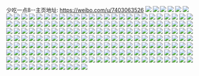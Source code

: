 少吃一点8--主页地址: https://weibo.com/u/7403063526 
![](https://wx4.sinaimg.cn/mw2000/00850v0qly1h9ig23ep31j31sc2dsu0x.jpg) 
![](https://wx4.sinaimg.cn/mw2000/00850v0qly1h9ig24b6kej31sc2dsx6p.jpg) 
![](https://wx4.sinaimg.cn/mw2000/00850v0qly1h9g93bs5axj32c0340e82.jpg) 
![](https://wx4.sinaimg.cn/mw2000/00850v0qly1h9g93ds06pj32c0340u0z.jpg) 
![](https://wx4.sinaimg.cn/mw2000/00850v0qly1h9g93f1pynj31sc2dshdu.jpg) 
![](https://wx4.sinaimg.cn/mw2000/00850v0qly1h9g93gyvtkj31sc2dsb2a.jpg) 
![](https://wx4.sinaimg.cn/mw2000/00850v0qly1h9g93i6f9nj32c0340e82.jpg) 
![](https://wx4.sinaimg.cn/mw2000/00850v0qly1h9g93anu3aj32c0340kjm.jpg) 
![](https://wx4.sinaimg.cn/mw2000/00850v0qly1h9g93jf5z0j32c0340kjm.jpg) 
![](https://wx4.sinaimg.cn/mw2000/00850v0qly1h9g93kf99ej32c0340e81.jpg) 
![](https://wx4.sinaimg.cn/mw2000/00850v0qly1h9g93mjnjwj32c0340hdx.jpg) 
![](https://wx4.sinaimg.cn/mw2000/00850v0qly1h9g90xyhmhj32c0340qv5.jpg) 
![](https://wx4.sinaimg.cn/mw2000/00850v0qly1h9g90wxmhuj32c03401kz.jpg) 
![](https://wx4.sinaimg.cn/mw2000/00850v0qly1h9g90yzfntj32c0340kjm.jpg) 
![](https://wx4.sinaimg.cn/mw2000/00850v0qly1h9g910ctujj32c0340qv6.jpg) 
![](https://wx4.sinaimg.cn/mw2000/00850v0qly1h9g911kde9j32c0340u0y.jpg) 
![](https://wx4.sinaimg.cn/mw2000/00850v0qly1h8php0nhfej32c0340hdu.jpg) 
![](https://wx4.sinaimg.cn/mw2000/00850v0qly1h8php3w0tvj32c03407wi.jpg) 
![](https://wx4.sinaimg.cn/mw2000/00850v0qly1h8m58kluzyj33402c01ky.jpg) 
![](https://wx4.sinaimg.cn/mw2000/00850v0qly1h8iwhgd74gj31ns1ns1ky.jpg) 
![](https://wx4.sinaimg.cn/mw2000/00850v0qly1h8iwhhmd86j32dc2dc1ky.jpg) 
![](https://wx4.sinaimg.cn/mw2000/00850v0qly1h8iwhk6nmxj33402c0e84.jpg) 
![](https://wx4.sinaimg.cn/mw2000/00850v0qly1h8anumcjj3j31s135s1kx.jpg) 
![](https://wx4.sinaimg.cn/mw2000/00850v0qly1h86tlar82bj31sc2dsb29.jpg) 
![](https://wx4.sinaimg.cn/mw2000/00850v0qly1h86tlba323j31sc2dskjl.jpg) 
![](https://wx4.sinaimg.cn/mw2000/00850v0qly1h86tlbvyipj31sc2dskjl.jpg) 
![](https://wx4.sinaimg.cn/mw2000/00850v0qly1h86tlce3nhj31sc2dsb29.jpg) 
![](https://wx4.sinaimg.cn/mw2000/00850v0qly1h86tlctdelj31sc2dsb29.jpg) 
![](https://wx4.sinaimg.cn/mw2000/00850v0qly1h86tldygxyj30u01hc47i.jpg) 
![](https://wx4.sinaimg.cn/mw2000/00850v0qly1h86tlenb27j334027xe82.jpg) 
![](https://wx4.sinaimg.cn/mw2000/00850v0qly1h7ppqynww5j30qo0zkq7s.jpg) 
![](https://wx4.sinaimg.cn/mw2000/00850v0qly1h7ppqyzqf9j30u0141k07.jpg) 
![](https://wx4.sinaimg.cn/mw2000/00850v0qly1h7l1g13ljaj32c0340kjm.jpg) 
![](https://wx4.sinaimg.cn/mw2000/00850v0qly1h7l1g1zoc0j32c0340hdu.jpg) 
![](https://wx4.sinaimg.cn/mw2000/00850v0qly1h7d02ydf7aj32c0340qv5.jpg) 
![](https://wx4.sinaimg.cn/mw2000/00850v0qly1h7d02x7p6aj30u01hc7jd.jpg) 
![](https://wx4.sinaimg.cn/mw2000/00850v0qly1h7d02zyoxgj33402c04qq.jpg) 
![](https://wx4.sinaimg.cn/mw2000/00850v0qly1h7d031lxsqj33402c0e82.jpg) 
![](https://wx4.sinaimg.cn/mw2000/00850v0qly1h7d0337bonj32c03401ky.jpg) 
![](https://wx4.sinaimg.cn/mw2000/00850v0qly1h7d034lu6nj32c02c0x6p.jpg) 
![](https://wx4.sinaimg.cn/mw2000/00850v0qly1h7d035gso7j31hc0u04dk.jpg) 
![](https://wx4.sinaimg.cn/mw2000/00850v0qly1h7d036n0ouj32c03404qq.jpg) 
![](https://wx4.sinaimg.cn/mw2000/00850v0qly1h6lgcawrumj326c26cu0x.jpg) 
![](https://wx4.sinaimg.cn/mw2000/00850v0qly1h689lf4hrvj31sc2dsqv5.jpg) 
![](https://wx4.sinaimg.cn/mw2000/00850v0qly1h689ldg3bgj31sc2dsnpd.jpg) 
![](https://wx4.sinaimg.cn/mw2000/00850v0qly1h689lh5mmwj31sc2ds7wh.jpg) 
![](https://wx4.sinaimg.cn/mw2000/00850v0qly1h689lias9tj31gk26u1kx.jpg) 
![](https://wx4.sinaimg.cn/mw2000/00850v0qly1h4q2c6lf95j31c91sc7wh.jpg) 
![](https://wx4.sinaimg.cn/mw2000/00850v0qly1h4q2c8t01rj31c91sc7wh.jpg) 
![](https://wx4.sinaimg.cn/mw2000/00850v0qly1h4q2cax25sj31c91sc7wh.jpg) 
![](https://wx4.sinaimg.cn/mw2000/00850v0qly1h4q2cdialij32c02c04qr.jpg) 
![](https://wx4.sinaimg.cn/mw2000/00850v0qly1h4p0aplspuj31sc2dse81.jpg) 
![](https://wx4.sinaimg.cn/mw2000/00850v0qly1h4p0ar204yj31sc2dse81.jpg) 
![](https://wx4.sinaimg.cn/mw2000/00850v0qly1h4p0augzlbj31sc2dskjl.jpg) 
![](https://wx4.sinaimg.cn/mw2000/00850v0qly1h4p0asnhonj31sc2dshdt.jpg) 
![](https://wx4.sinaimg.cn/mw2000/00850v0qly1h4p0aoaxqvj31xw2l7kjl.jpg) 
![](https://wx4.sinaimg.cn/mw2000/00850v0qly1h4p0avau8qj31he1z7x1g.jpg) 
![](https://wx4.sinaimg.cn/mw2000/00850v0qly1h4j8ay3jtsj32c02c01ky.jpg) 
![](https://wx4.sinaimg.cn/mw2000/00850v0qly1h4j8aznuy5j32c02c04qq.jpg) 
![](https://wx4.sinaimg.cn/mw2000/00850v0qly1h43ykpsmhmj33402c0b2b.jpg) 
![](https://wx4.sinaimg.cn/mw2000/00850v0qly1h43yfibi23j31sc2dsnpd.jpg) 
![](https://wx4.sinaimg.cn/mw2000/00850v0qly1h43yflodbhj31sc2dsu0x.jpg) 
![](https://wx4.sinaimg.cn/mw2000/00850v0qly1h43yfpcmb4j31sc2dsqv5.jpg) 
![](https://wx4.sinaimg.cn/mw2000/00850v0qly1h43yfs6r0qj31sc2dse81.jpg) 
![](https://wx4.sinaimg.cn/mw2000/00850v0qly1h43yfx9z3wj31sc2dsnpd.jpg) 
![](https://wx4.sinaimg.cn/mw2000/00850v0qly1h43yg18uqbj32c0340u0x.jpg) 
![](https://wx4.sinaimg.cn/mw2000/00850v0qly1h43ygk1ksgj31400u0qd8.jpg) 
![](https://wx4.sinaimg.cn/mw2000/00850v0qly1h43ygkh0nej30u00u0juf.jpg) 
![](https://wx4.sinaimg.cn/mw2000/00850v0qly1h3emhuvkacj31sc2dse81.jpg) 
![](https://wx4.sinaimg.cn/mw2000/00850v0qly1h3emhw5d0pj31sc2ds7wh.jpg) 
![](https://wx4.sinaimg.cn/mw2000/00850v0qly1h3emhwxbufj31sc2dskjl.jpg) 
![](https://wx4.sinaimg.cn/mw2000/00850v0qly1h34ob9zagcj32c0340hdu.jpg) 
![](https://wx4.sinaimg.cn/mw2000/00850v0qly1h2ret7znw8j32c02c0e81.jpg) 
![](https://wx4.sinaimg.cn/mw2000/00850v0qly1h2ret66gwkj32c02c0kjl.jpg) 
![](https://wx4.sinaimg.cn/mw2000/00850v0qly1h2oiwvjki6j31o0280kjl.jpg) 
![](https://wx4.sinaimg.cn/mw2000/00850v0qly1h2oiww6zwmj32c02c0e81.jpg) 
![](https://wx4.sinaimg.cn/mw2000/00850v0qly1h2bqo3lg1dj31sc2dskjl.jpg) 
![](https://wx4.sinaimg.cn/mw2000/00850v0qly1h1v8vgokh4j31sc2dsnpe.jpg) 
![](https://wx4.sinaimg.cn/mw2000/00850v0qly1h1v8vhzve2j31sc2dshdt.jpg) 
![](https://wx4.sinaimg.cn/mw2000/00850v0qly1h1v8vvw14xj31ke237b29.jpg) 
![](https://wx4.sinaimg.cn/mw2000/00850v0qly1h1v8vatw4aj31sc2dse81.jpg) 
![](https://wx4.sinaimg.cn/mw2000/00850v0qly1h1u899cc2qj31qo2bk7wh.jpg) 
![](https://wx4.sinaimg.cn/mw2000/00850v0qly1h1u89acclvj31tm2finpd.jpg) 
![](https://wx4.sinaimg.cn/mw2000/00850v0qly1h1u89b5pngj31sc2dse81.jpg) 
![](https://wx4.sinaimg.cn/mw2000/00850v0qly1h1tu1d3kpjj31sc2dsu0x.jpg) 
![](https://wx4.sinaimg.cn/mw2000/00850v0qly1h1tu1dwiiyj31sc2dsnpd.jpg) 
![](https://wx4.sinaimg.cn/mw2000/00850v0qly1h1tu1c0yycj31sc2ds1ky.jpg) 
![](https://wx4.sinaimg.cn/mw2000/00850v0qly1h0wsv0vuh1j32c0340x6q.jpg) 
![](https://wx4.sinaimg.cn/mw2000/00850v0qly1h0wsv5jfr1j32c0340u0y.jpg) 
![](https://wx4.sinaimg.cn/mw2000/00850v0qly1h0wsux9soej32c0340qv6.jpg) 
![](https://wx4.sinaimg.cn/mw2000/00850v0qly1h0wsv8y1x3j32c03401kz.jpg) 
![](https://wx4.sinaimg.cn/mw2000/00850v0qly1h0rwwlgl7nj31rq2dsh7v.jpg) 
![](https://wx4.sinaimg.cn/mw2000/00850v0qgy1gzxrp7xbl8j31sc2dsqv5.jpg) 
![](https://wx4.sinaimg.cn/mw2000/00850v0qgy1gzxrp5e8ttj31sc2ds1ky.jpg) 
![](https://wx4.sinaimg.cn/mw2000/00850v0qgy1gzxrpaoiduj31sc2dsu0x.jpg) 
![](https://wx4.sinaimg.cn/mw2000/00850v0qgy1gzxrpdpfgaj31sc2dsqv5.jpg) 
![](https://wx4.sinaimg.cn/mw2000/00850v0qly1gz9ly43914j31sc2ds1ky.jpg) 
![](https://wx4.sinaimg.cn/mw2000/00850v0qly1gz6lkpyhisj31sc2dsnpd.jpg) 
![](https://wx4.sinaimg.cn/mw2000/00850v0qly1gz6ll2eafaj31sc2dsu0x.jpg) 
![](https://wx4.sinaimg.cn/mw2000/00850v0qly1gz6lkfmz1pj32c0340x6q.jpg) 
![](https://wx4.sinaimg.cn/mw2000/00850v0qly1gz6llc2lwij32c0340x6p.jpg) 
![](https://wx4.sinaimg.cn/mw2000/00850v0qly1gz3ln5uoi7j31sc2dsnpe.jpg) 
![](https://wx4.sinaimg.cn/mw2000/00850v0qly1gz3ln8n826j31rq2dsqv6.jpg) 
![](https://wx4.sinaimg.cn/mw2000/00850v0qly1gz3lnd6xf5j31sc2dshdu.jpg) 
![](https://wx4.sinaimg.cn/mw2000/00850v0qly1gz3lni60ddj31sc2dsx6q.jpg) 
![](https://wx4.sinaimg.cn/mw2000/00850v0qly1gyyhmkiogfj32c0340qv6.jpg) 
![](https://wx4.sinaimg.cn/mw2000/00850v0qly1gyyhmiphxlj32c0340qv7.jpg) 
![](https://wx4.sinaimg.cn/mw2000/00850v0qly1gyyhml2onuj31hc0u0ajz.jpg) 
![](https://wx4.sinaimg.cn/mw2000/00850v0qly1gyuxcy69sij31sc2dskjl.jpg) 
![](https://wx4.sinaimg.cn/mw2000/00850v0qly1gyuxczu5ovj31sc2dsb29.jpg) 
![](https://wx4.sinaimg.cn/mw2000/00850v0qly1gyuxcwkxe8j31sc2dse81.jpg) 
![](https://wx4.sinaimg.cn/mw2000/00850v0qly1gyuxd078ccj30r40gjn38.jpg) 
![](https://wx4.sinaimg.cn/mw2000/00850v0qly1gy6oi3v257j315o1qib29.jpg) 
![](https://wx4.sinaimg.cn/mw2000/00850v0qly1gxtkphltcvj32c02c01ky.jpg) 
![](https://wx4.sinaimg.cn/mw2000/00850v0qly1gvsssrkmk5j31sc2eu1ky.jpg) 
![](https://wx4.sinaimg.cn/mw2000/00850v0qly1gvsssncazzj31sc2dsqv6.jpg) 
![](https://wx4.sinaimg.cn/mw2000/00850v0qly1gvn04korvkj61sc2dsb2a02.jpg) 
![](https://wx4.sinaimg.cn/mw2000/00850v0qly1gvn04hxlduj61sc2ds4qq02.jpg) 
![](https://wx4.sinaimg.cn/mw2000/00850v0qly1gv9hsk45euj33402c01kx.jpg) 
![](https://wx4.sinaimg.cn/mw2000/00850v0qly1gv4iv1nkpuj63402c0kjm02.jpg) 
![](https://wx4.sinaimg.cn/mw2000/00850v0qly1gv4iuzt31rj63402c07wi02.jpg) 
![](https://wx4.sinaimg.cn/mw2000/00850v0qly1gv4iv4620dj61o02804qp02.jpg) 
![](https://wx4.sinaimg.cn/mw2000/00850v0qly1gv4iv5dl7cj63402c0u0y02.jpg) 
![](https://wx4.sinaimg.cn/mw2000/00850v0qly1guyefvf7hxj61o0280kjl02.jpg) 
![](https://wx4.sinaimg.cn/mw2000/00850v0qly1guyefu1lsij62c0340b2b02.jpg) 
![](https://wx4.sinaimg.cn/mw2000/00850v0qly1guyefvs2l5j60u00u00yt02.jpg) 
![](https://wx4.sinaimg.cn/mw2000/00850v0qly1guwbncyiqgj62c0340u0y02.jpg) 
![](https://wx4.sinaimg.cn/mw2000/00850v0qly1gupptca431j62ds1sc4qq02.jpg) 
![](https://wx4.sinaimg.cn/mw2000/00850v0qly1gupptdbn18j62ds1sc4qq02.jpg) 
![](https://wx4.sinaimg.cn/mw2000/00850v0qly1guoa8hyn35j60u01hcgyi02.jpg) 
![](https://wx4.sinaimg.cn/mw2000/00850v0qly1guaqx1cdv4j63402c0u0y02.jpg) 
![](https://wx4.sinaimg.cn/mw2000/00850v0qly1guaqwydnlzj62c02c0x6p02.jpg) 
![](https://wx4.sinaimg.cn/mw2000/00850v0qly1gtz5m5znsuj33402c0hdv.jpg) 
![](https://wx4.sinaimg.cn/mw2000/00850v0qly1gtz5m7updfj63402c07wi02.jpg) 
![](https://wx4.sinaimg.cn/mw2000/00850v0qly1gtz5m40f93j63402c0hdt02.jpg) 
![](https://wx4.sinaimg.cn/mw2000/00850v0qly1gt8isavy24j31qj2c0hdt.jpg) 
![](https://wx4.sinaimg.cn/mw2000/00850v0qly1gt8isbmy4ij31uj2gqqv5.jpg) 
![](https://wx4.sinaimg.cn/mw2000/00850v0qly1gt8iscc4k0j31o0280e81.jpg) 
![](https://wx4.sinaimg.cn/mw2000/00850v0qly1gt8iscwzxgj31o0280e81.jpg) 
![](https://wx4.sinaimg.cn/mw2000/00850v0qly1gt8isei0e5j31o0280qv5.jpg) 
![](https://wx4.sinaimg.cn/mw2000/00850v0qly1gt8isa51rsj31o0280npd.jpg) 
![](https://wx4.sinaimg.cn/mw2000/00850v0qly1gt8isf76hdj31o0280npd.jpg) 
![](https://wx4.sinaimg.cn/mw2000/00850v0qly1gt8isfsor6j31o0280u0x.jpg) 
![](https://wx4.sinaimg.cn/mw2000/00850v0qly1gt8isga2dxj30jg0jogpl.jpg) 
![](https://wx4.sinaimg.cn/mw2000/00850v0qly1gssi8vp2sfj32c0340hdu.jpg) 
![](https://wx4.sinaimg.cn/mw2000/00850v0qly1gsq2yvfjfcj63402c0npd02.jpg) 
![](https://wx4.sinaimg.cn/mw2000/00850v0qly1gsoofz458xj31o0280qv6.jpg) 
![](https://wx4.sinaimg.cn/mw2000/00850v0qly1gsoofodchzj31o0280hdu.jpg) 
![](https://wx4.sinaimg.cn/mw2000/00850v0qly1gsoog8rihfj31o0280e82.jpg) 
![](https://wx4.sinaimg.cn/mw2000/00850v0qly1gsjzwml4g5j31o02804qp.jpg) 
![](https://wx4.sinaimg.cn/mw2000/00850v0qly1gsjzwndp2wj32801o01kx.jpg) 
![](https://wx4.sinaimg.cn/mw2000/00850v0qly1gsjzwo6v3uj32801o04qp.jpg) 
![](https://wx4.sinaimg.cn/mw2000/00850v0qly1gsikebe3n0j33402c0b2b.jpg) 
![](https://wx4.sinaimg.cn/mw2000/00850v0qly1gsfblzvqtsj32c02c0nce.jpg) 
![](https://wx4.sinaimg.cn/mw2000/00850v0qly1gsc2tuvtv5j32801o0e84.jpg) 
![](https://wx4.sinaimg.cn/mw2000/00850v0qly1gsc2u4mxv4j32801o0e84.jpg) 
![](https://wx4.sinaimg.cn/mw2000/00850v0qly1gsc2u5c8l4j30u00u0jve.jpg) 
![](https://wx4.sinaimg.cn/mw2000/00850v0qly1gsc2u77umbj33402c0b29.jpg) 
![](https://wx4.sinaimg.cn/mw2000/00850v0qly1gsc2ubhjjlj62c0340x6q02.jpg) 
![](https://wx4.sinaimg.cn/mw2000/00850v0qly1gsc2u1xi9zj32c02c0e85.jpg) 
![](https://wx4.sinaimg.cn/mw2000/00850v0qly1gsbns5y8ezj33402c0u0x.jpg) 
![](https://wx4.sinaimg.cn/mw2000/00850v0qly1gs8f5lwzuoj318g18ggnr.jpg) 
![](https://wx4.sinaimg.cn/mw2000/00850v0qly1gs8f5k9y85j31o0280hdt.jpg) 
![](https://wx4.sinaimg.cn/mw2000/00850v0qly1gs6yoroagpj32c02c0kj3.jpg) 
![](https://wx4.sinaimg.cn/mw2000/00850v0qly1gs6yotph9cj31o0280qv5.jpg) 
![](https://wx4.sinaimg.cn/mw2000/00850v0qly1gs5uygwfobj31o0280hdw.jpg) 
![](https://wx4.sinaimg.cn/mw2000/00850v0qly1gs3k8ifpw7j33402c04qp.jpg) 
![](https://wx4.sinaimg.cn/mw2000/00850v0qly1gs2gdkx2obj31o0280npi.jpg) 
![](https://wx4.sinaimg.cn/mw2000/00850v0qly1gs2c3cghmaj30u00u0grl.jpg) 
![](https://wx4.sinaimg.cn/mw2000/00850v0qly1gs18st1jebj30u01hcwpu.jpg) 
![](https://wx4.sinaimg.cn/mw2000/00850v0qly1gq36xprs51j30u00u0nj8.jpg) 
![](https://wx4.sinaimg.cn/mw2000/00850v0qly1gq36xt3573j32c02c0npd.jpg) 
![](https://wx4.sinaimg.cn/mw2000/00850v0qly1gq35vwz2k9j319o1ownpf.jpg) 
![](https://wx4.sinaimg.cn/mw2000/00850v0qly1gpy88n41fqj31sc2dsnpe.jpg) 
![](https://wx4.sinaimg.cn/mw2000/00850v0qly1gpy88qbulij31sc2dsqv6.jpg) 
![](https://wx4.sinaimg.cn/mw2000/00850v0qly1gpy88kotioj31sc2dsqv6.jpg) 
![](https://wx4.sinaimg.cn/mw2000/00850v0qly1gp7nerk71kj32c0340u0y.jpg) 
![](https://wx4.sinaimg.cn/mw2000/00850v0qly1gosdyylj91j31sc2ds4qq.jpg) 
![](https://wx4.sinaimg.cn/mw2000/00850v0qly1gosdz24v6yj31sc2dsb2a.jpg) 
![](https://wx4.sinaimg.cn/mw2000/00850v0qly1gosdz41aidj31sc2dsx6p.jpg) 
![](https://wx4.sinaimg.cn/mw2000/00850v0qly1gosdz6hixej31sc2ds1ky.jpg) 
![](https://wx4.sinaimg.cn/mw2000/00850v0qly1gosdza6ucsj32c0340e82.jpg) 
![](https://wx4.sinaimg.cn/mw2000/00850v0qly1gosdzcbh6cj32c03404qq.jpg) 
![](https://wx4.sinaimg.cn/mw2000/00850v0qly1gosdzf5a1pj31sc2dsu0y.jpg) 
![](https://wx4.sinaimg.cn/mw2000/00850v0qly1gosdzjhz1gj32c0340hdu.jpg) 
![](https://wx4.sinaimg.cn/mw2000/00850v0qly1gosdzonkkzj33402c0u0z.jpg) 
![](https://wx4.sinaimg.cn/mw2000/00850v0qly1gopjxmgms0j32c02c07wh.jpg) 
![](https://wx4.sinaimg.cn/mw2000/00850v0qly1gopjxjfzlxj33402c0e81.jpg) 
![](https://wx4.sinaimg.cn/mw2000/00850v0qly1gka2c4vv12j31sc1sc7wh.jpg) 
![](https://wx4.sinaimg.cn/mw2000/00850v0qly1gka2c3l303j31sc1sce81.jpg) 
![](https://wx4.sinaimg.cn/mw2000/00850v0qly1gka2bxu2cgj32c03401kz.jpg) 
![](https://wx4.sinaimg.cn/mw2000/00850v0qly1gka2c1rvjyj32c03407wj.jpg) 
